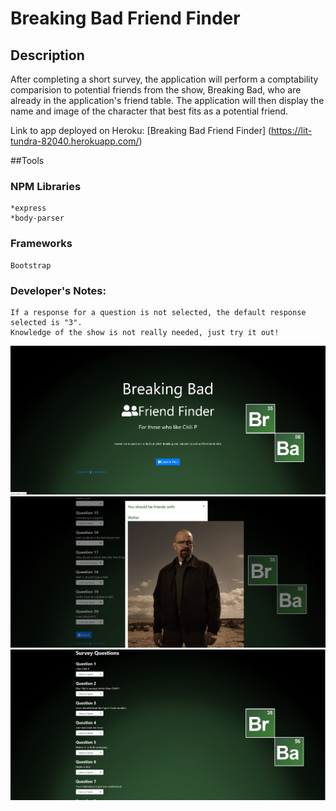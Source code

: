# Breaking Bad Friend Finder

## Description

After completing a short survey, the application will perform a comptability comparision to potential friends from the show, Breaking Bad, who are already in the application's friend table. The application will then display the name and image of the character that best fits as a potential friend.

Link to app deployed on Heroku: [Breaking Bad Friend Finder] (https://lit-tundra-82040.herokuapp.com/)

##Tools

### NPM Libraries

    *express
    *body-parser

### Frameworks

    Bootstrap

### Developer's Notes:

    If a response for a question is not selected, the default response selected is "3".
    Knowledge of the show is not really needed, just try it out!
    

![](/screenshots/bbss_3.PNG)
![](/screenshots/bbss_2.PNG)
![](/screenshots/bbss_1.PNG)
